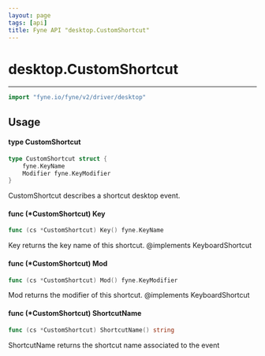 ```yaml
---
layout: page
tags: [api]
title: Fyne API "desktop.CustomShortcut"
---
```


# desktop.CustomShortcut
---
```go
import "fyne.io/fyne/v2/driver/desktop"
```

## Usage

#### type CustomShortcut

```go
type CustomShortcut struct {
	fyne.KeyName
	Modifier fyne.KeyModifier
}
```

CustomShortcut describes a shortcut desktop event.

#### func (*CustomShortcut) Key

```go
func (cs *CustomShortcut) Key() fyne.KeyName
```
Key returns the key name of this shortcut. @implements KeyboardShortcut

#### func (*CustomShortcut) Mod

```go
func (cs *CustomShortcut) Mod() fyne.KeyModifier
```
Mod returns the modifier of this shortcut. @implements KeyboardShortcut

#### func (*CustomShortcut) ShortcutName

```go
func (cs *CustomShortcut) ShortcutName() string
```
ShortcutName returns the shortcut name associated to the event
